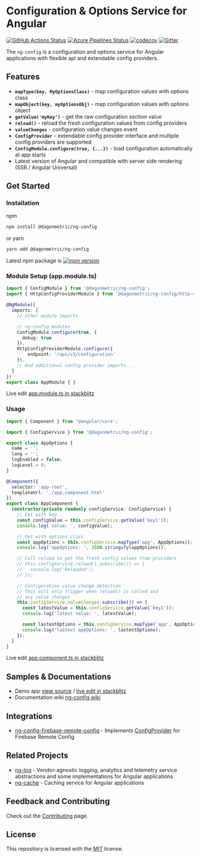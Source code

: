 # Configuration & Options Service for Angular

[![GitHub Actions Status](https://github.com/DagonMetric/ng-config/workflows/Main%20Workflow/badge.svg)](https://github.com/DagonMetric/ng-config/actions)
[![Azure Pipelines Status](https://dev.azure.com/DagonMetric/ng-config/_apis/build/status/DagonMetric.ng-config?branchName=master)](https://dev.azure.com/DagonMetric/ng-config/_build?definitionId=9)
[![codecov](https://codecov.io/gh/DagonMetric/ng-config/branch/master/graph/badge.svg)](https://codecov.io/gh/DagonMetric/ng-config)
[![Gitter](https://badges.gitter.im/DagonMetric/general.svg)](https://gitter.im/DagonMetric/general?utm_source=badge&utm_medium=badge&utm_campaign=pr-badge)

The `ng-config` is a configuration and options service for Angular applications with flexible api and extendable config providers.

## Features

* **`mapType(key, MyOptionsClass)`** - map configuration values with options class
* **`mapObject(key, myOptionsObj)`** - map configuration values with options object
* **`getValue('myKey')`** - get the raw configuration section value
* **`reload()`** - reload the fresh configuration values from config providers
* **`valueChanges`** - configuration value changes event
* **`ConfigProvider`** - extendable config provider interface and multiple config providers are supported
* **`ConfigModule.configure(true, {...})`** - load configuration automatically at app starts
* Latest version of Angular and compatible with server side rendering (SSR / Angular Universal)

## Get Started

### Installation

npm

```bash
npm install @dagonmetric/ng-config
```

or yarn

```bash
yarn add @dagonmetric/ng-config
```

Latest npm package is [![npm version](https://img.shields.io/npm/v/@dagonmetric/ng-config.svg)](https://www.npmjs.com/package/@dagonmetric/ng-config)

### Module Setup (app.module.ts)

```typescript
import { ConfigModule } from '@dagonmetric/ng-config';
import { HttpConfigProviderModule } from '@dagonmetric/ng-config/http-config';

@NgModule({
  imports: [
    // Other module imports

    // ng-config modules
    ConfigModule.configure(true, {
      debug: true
    }),
    HttpConfigProviderModule.configure({
        endpoint: '/api/v1/configuration'
    }),
    // And additional config provider imports...
  ]
})
export class AppModule { }
```

Live edit [app.module.ts in stackblitz](https://stackblitz.com/github/dagonmetric/ng-config/tree/master/samples/demo-app?file=src%2Fapp%2Fapp.module.ts)

### Usage

```typescript
import { Component } from '@angular/core';

import { ConfigService } from '@dagonmetric/ng-config';

export class AppOptions {
  name = '';
  lang = '';
  logEnabled = false;
  logLevel = 0;
}

@Component({
  selector: 'app-root',
  templateUrl: './app.component.html'
})
export class AppComponent {
  constructor(private readonly configService: ConfigService) {
    // Get with key
    const configValue = this.configService.getValue('key1'));
    console.log('value: ', configValue);

    // Get with options class
    const appOptions = this.configService.mapType('app', AppOptions));
    console.log('appOptions: ', JSON.stringify(appOptions));

    // Call reload to get the fresh config values from providers
    // this.configService.reload().subscribe(() => {
    //   console.log('Reloaded');
    // });

    // Configuration value change detection
    // This will only trigger when reload() is called and
    // any value changes
    this.configService.valueChanges.subscribe(() => {
      const latestValue = this.configService.getValue('key1'));
      console.log('latest value: ', latestValue);

      const lastestOptions = this.configService.mapType('app', AppOptions));
      console.log('lastest appOptions: ', lastestOptions);
    });
  }
}
```

Live edit [app.component.ts in stackblitz](https://stackblitz.com/github/dagonmetric/ng-config/tree/master/samples/demo-app?file=src%2Fapp%2Fapp.component.ts)

## Samples & Documentations

* Demo app [view source](https://github.com/DagonMetric/ng-config/tree/master/samples/demo-app) / [live edit in stackblitz](https://stackblitz.com/github/dagonmetric/ng-config/tree/master/samples/demo-app)
* Documentation wiki [ng-config wiki](https://github.com/DagonMetric/ng-config/wiki)

## Integrations

* [ng-config-firebase-remote-config](https://github.com/DagonMetric/ng-config-firebase-remote-config) - Implements [ConfigProvider](https://github.com/DagonMetric/ng-config/blob/master/modules/ng-config/src/config-provider.ts) for Firebase Remote Config

## Related Projects

* [ng-log](https://github.com/DagonMetric/ng-log) - Vendor-agnostic logging, analytics and telemetry service abstractions and some implementations for Angular applications
* [ng-cache](https://github.com/DagonMetric/ng-cache) - Caching service for Angular applications

## Feedback and Contributing

Check out the [Contributing](https://github.com/DagonMetric/ng-config/blob/master/CONTRIBUTING.md) page.

## License

This repository is licensed with the [MIT](https://github.com/DagonMetric/ng-config/blob/master/LICENSE) license.
